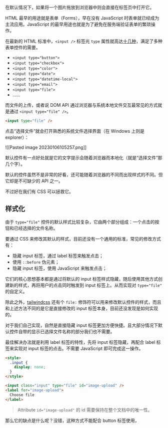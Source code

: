 在默认情况下，如果将一个图片拖放到浏览器中则会直接在标签页中打开它。

HTML 最早的用途就是表单（Forms），早在没有 JavaScript 时表单就已经成为主流应用。JavaScript 的最早用途也就是为了避免在服务端验证表单的繁琐操作。

在最新的 HTML 标准中，`<input />` 标签光 `type` 属性就高达[十几种](https://www.w3schools.com/html/html_form_input_types.asp)，满足了多种表单控件的需要。

* `<input type="button">`
* `<input type="checkbox">`
* `<input type="color">`
* `<input type="date"> `
* `<input type="datetime-local">`
* `<input type="email">`
* `<input type="file"> `
* ……

而文件的上传，或者说 DOM API 通过浏览器与系统本地文件交互最常见的方式就是通过 `<input type="file" />`。

```html
<input type="file" />
```

点击“选择文件”就会打开熟悉的系统文件选择界面（在 Windows 上则是 explorer）：

![[Pasted image 20230106105257.png]]

默认控件有一点好处就是它的文字提示会随着浏览器而本地化（就是“选择文件”那几个字）。

默认的控件虽然不是非常的好看，还可能随着浏览器的不同而出现样式的不同。但它却是不可缺少的 API 之一。

不过好在我们有 CSS 可以拯救它。

## 样式化

由于 `type="file"` 控件的默认样式比较复杂，它由两个部分组成：一个点击的按钮和已经选择的文件名称。

要通过 CSS 来修改其默认的样式，目前还没有一个通用的标准，常见的修改方式有：

* 隐藏 input 标签，通过 label 标签来触发点击；
* 使用 `::before` 伪元素；
* 隐藏 input 标签，使用 JavaScript 来触发点击；

它们的核心思想基本都是通过将默认的 input 标签样式隐藏，随后使用其他方式创建新的样式，再将用户的点击同时触发到 input 标签上。从而实现对 `type="file"` 的自定义。

除此之外，[tailwindcss](https://tailwindcss.com/docs/hover-focus-and-other-states#file-input-buttons) 还有个 `file:` 修饰符可以用来修改默认控件的样式，而且和上述方法不同的是它是直接修改的 input 标签本身，目前还没发现是如何实现的。

对于我们自己实现，自然是直接隐藏 input 标签更加方便快捷。且大部分情况下默认控件自带的显示已选择文件名称的部分我们也不需要。

最佳解决办法就是利用 label 标签的特性，先将 input 标签隐藏，再配合 label 标签来实现对 input 标签的点击。不需要 JavaScript 即可完成这一操作。

```html
<style>
  .input {
    display: none;
  }
</style>

<input class="input" type="file" id="image-upload" />
<label for="image-upload">
  Choose file
</label>
```

> Attribute `id="image-upload"` 的 id 需要保持在整个文档中的唯一性。

那么它的缺点是什么呢？没错，这种方式不能配合 button 标签使用，